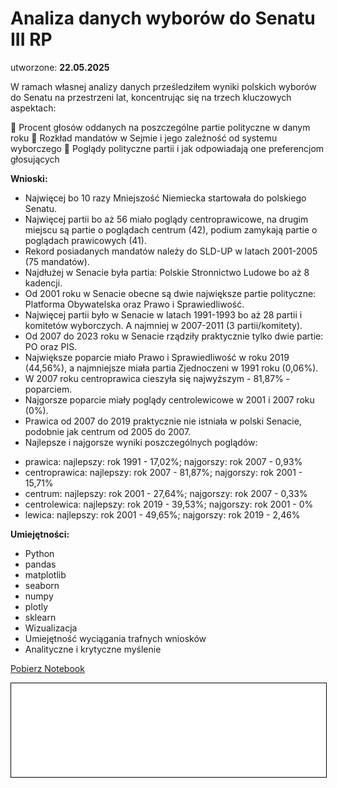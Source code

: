 # Analiza danych wyborów do Senatu III RP

utworzone: **22.05.2025**

W ramach własnej analizy danych prześledziłem wyniki polskich wyborów do Senatu na przestrzeni lat, koncentrując się na trzech kluczowych aspektach:

🔹 Procent głosów oddanych na poszczególne partie polityczne w danym roku
🔹 Rozkład mandatów w Sejmie i jego zależność od systemu wyborczego
🔹 Poglądy polityczne partii i jak odpowiadają one preferencjom głosujących


**Wnioski:**

* Najwięcej bo 10 razy Mniejszość Niemiecka startowała do polskiego Senatu.
* Najwięcej partii bo aż 56 miało poglądy centroprawicowe, na drugim miejscu są partie o poglądach centrum (42), podium zamykają partie o poglądach prawicowych (41).
* Rekord posiadanych mandatów należy do SLD-UP w latach 2001-2005 (75 mandatów). 
* Najdłużej w Senacie była partia: Polskie Stronnictwo Ludowe bo aż 8 kadencji. 
* Od 2001 roku w Senacie obecne są dwie największe partie polityczne: Platforma Obywatelska oraz Prawo i Sprawiedliwość. 
* Najwięcej partii było w Senacie w latach 1991-1993 bo aż 28 partii i komitetów wyborczych. A najmniej w 2007-2011 (3 partii/komitety). 
* Od 2007 do 2023 roku w Senacie rządziły praktycznie tylko dwie partie: PO oraz PIS.
* Największe poparcie miało Prawo i Sprawiedliwość w roku 2019 (44,56%), a najmniejsze miała partia Zjednoczeni w 1991 roku (0,06%).
* W 2007 roku centroprawica cieszyła się najwyższym - 81,87% - poparciem. 
* Najgorsze poparcie miały poglądy centrolewicowe w 2001 i 2007 roku (0%). 
* Prawica od 2007 do 2019 praktycznie nie istniała w polski Senacie, podobnie jak centrum od 2005 do 2007.
* Najlepsze i najgorsze wyniki poszczególnych poglądów:
- prawica: najlepszy: rok 1991 - 17,02%; najgorszy: rok 2007 - 0,93%
- centroprawica: najlepszy: rok 2007 - 81,87%; najgorszy: rok 2001 - 15,71%
- centrum: najlepszy: rok 2001 - 27,64%; najgorszy: rok 2007 - 0,33%
- centrolewica: najlepszy: rok 2019 - 39,53%; najgorszy: rok 2001 - 0%
- lewica: najlepszy: rok 2001 - 49,65%; najgorszy: rok 2019 - 2,46%


**Umiejętności:**
* Python
* pandas
* matplotlib 
* seaborn 
* numpy
* plotly
* sklearn
* Wizualizacja
* Umiejętność wyciągania trafnych wniosków
* Analityczne i krytyczne myślenie


<a href="Senat.ipynb" class="md-button md-button--primary">Pobierz Notebook</a>

<iframe
    id="content"
    src="Senat.html"
    width="100%"
    style="border:1px solid black;overflow:hidden;"
></iframe>
<script>
function resizeIframeToFitContent(iframe) {
    iframe.style.height = (iframe.contentWindow.document.documentElement.scrollHeight + 50) + "px";
    iframe.contentDocument.body.style["overflow"] = 'hidden';
}
window.addEventListener('load', function() {
    var iframe = document.getElementById('content');
    resizeIframeToFitContent(iframe);
});
window.addEventListener('resize', function() {
    var iframe = document.getElementById('content');
    resizeIframeToFitContent(iframe);
});
</script>